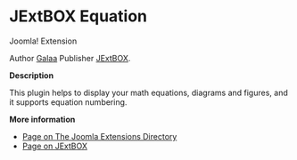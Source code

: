 JExtBOX Equation
==============================

Joomla! Extension

Author [Galaa](https://www.galaa.mn/ "Galaa's Personal Page") Publisher [JExtBOX](http://jextbox.com/ "JExtBOX - BOX of Joomla Extensions").

**Description**

This plugin helps to display your math equations, diagrams and figures, and it supports equation numbering.

**More information**
* [Page on The Joomla Extensions Directory](http://extensions.joomla.org/extensions/extension/living/education-a-culture/jextbox-equation)
* [Page on JExtBOX](http://jextbox.com/jextbox-equation.html)
